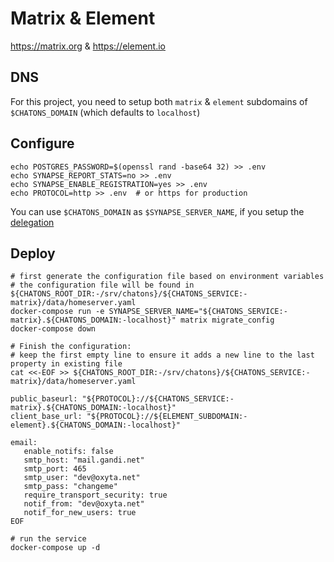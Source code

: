 # Matrix & Element

https://matrix.org & https://element.io

## DNS

For this project, you need to setup both `matrix` & `element` subdomains of `$CHATONS_DOMAIN` (which defaults to
`localhost`)

## Configure

```
echo POSTGRES_PASSWORD=$(openssl rand -base64 32) >> .env
echo SYNAPSE_REPORT_STATS=no >> .env
echo SYNAPSE_ENABLE_REGISTRATION=yes >> .env
echo PROTOCOL=http >> .env  # or https for production
```

You can use `$CHATONS_DOMAIN` as `$SYNAPSE_SERVER_NAME`, if you setup the
[delegation](https://github.com/matrix-org/synapse/blob/master/docs/federate.md#delegation)

## Deploy
```
# first generate the configuration file based on environment variables
# the configuration file will be found in ${CHATONS_ROOT_DIR:-/srv/chatons}/${CHATONS_SERVICE:-matrix}/data/homeserver.yaml
docker-compose run -e SYNAPSE_SERVER_NAME="${CHATONS_SERVICE:-matrix}.${CHATONS_DOMAIN:-localhost}" matrix migrate_config
docker-compose down

# Finish the configuration:
# keep the first empty line to ensure it adds a new line to the last property in existing file
cat <<-EOF >> ${CHATONS_ROOT_DIR:-/srv/chatons}/${CHATONS_SERVICE:-matrix}/data/homeserver.yaml

public_baseurl: "${PROTOCOL}://${CHATONS_SERVICE:-matrix}.${CHATONS_DOMAIN:-localhost}"
client_base_url: "${PROTOCOL}://${ELEMENT_SUBDOMAIN:-element}.${CHATONS_DOMAIN:-localhost}"

email:
   enable_notifs: false
   smtp_host: "mail.gandi.net"
   smtp_port: 465
   smtp_user: "dev@oxyta.net"
   smtp_pass: "changeme"
   require_transport_security: true
   notif_from: "dev@oxyta.net"
   notif_for_new_users: true
EOF

# run the service
docker-compose up -d
```
